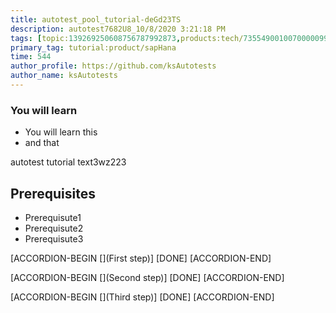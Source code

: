 ```yaml
---
title: autotest_pool_tutorial-deGd23TS
description: autotest7682U8_10/8/2020 3:21:18 PM
tags: [topic:139269250608756787992873,products:tech/73554900100700000996,tutorial:experience/advanced]
primary_tag: tutorial:product/sapHana
time: 544
author_profile: https://github.com/ksAutotests
author_name: ksAutotests
---
```

### You will learn
- You will learn this
- and that

autotest tutorial text3wz223

## Prerequisites
- Prerequisute1
- Prerequisute2
- Prerequisute3

[ACCORDION-BEGIN [](First step)]
[DONE]
[ACCORDION-END]

[ACCORDION-BEGIN [](Second step)]
[DONE]
[ACCORDION-END]

[ACCORDION-BEGIN [](Third step)]
[DONE]
[ACCORDION-END]

